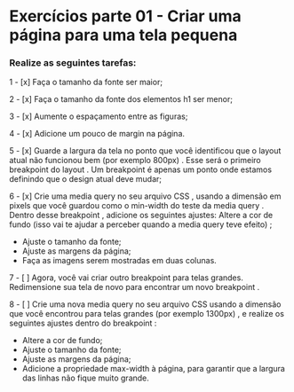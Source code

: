 # Exercícios parte 01 - Criar uma página para uma tela pequena

### Realize as seguintes tarefas:

1 - [x] Faça o tamanho da fonte ser maior;

2 - [x] Faça o tamanho da fonte dos elementos h1 ser menor;

3 - [x] Aumente o espaçamento entre as figuras;

4 - [x] Adicione um pouco de margin na página.

5 - [x] Guarde a largura da tela no ponto que você identificou que o layout atual não funcionou bem (por 
exemplo 800px) . Esse será o primeiro breakpoint do layout . Um breakpoint é apenas um ponto onde estamos 
definindo que o design atual deve mudar;

6 - [x] Crie uma media query no seu arquivo CSS , usando a dimensão em pixels que você guardou como o 
min-width do teste da media query . Dentro desse breakpoint , adicione os seguintes ajustes:
Altere a cor de fundo (isso vai te ajudar a perceber quando a media query teve efeito) ;

   - Ajuste o tamanho da fonte;
   - Ajuste as margens da página;
   - Faça as imagens serem mostradas em duas colunas.

7 - [ ] Agora, você vai criar outro breakpoint para telas grandes. Redimensione sua tela de novo para 
encontrar um novo breakpoint .

8 - [ ] Crie uma nova media query no seu arquivo CSS usando a dimensão que você encontrou para telas 
grandes (por exemplo 1300px) , e realize os seguintes ajustes dentro do breakpoint :

   - Altere a cor de fundo;
   - Ajuste o tamanho da fonte;
   - Ajuste as margens da página;
   - Adicione a propriedade max-width à página, para garantir que a largura das linhas não fique muito 
  grande.
